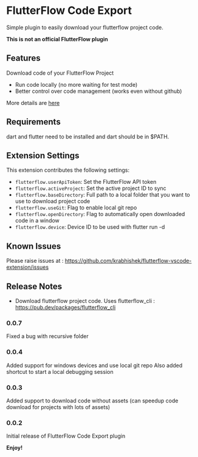 # FlutterFlow Code Export

Simple plugin to easily download your flutterflow project code.

**This is not an official FlutterFlow plugin**

## Features

Download code of your FlutterFlow Project

* Run code locally (no more waiting for test mode)
* Better control over code management (works even without github)

More details are [here](https://community.flutterflow.io/c/show-your-work/vs-code-plugin-for-flutterflow-code-download)

## Requirements

dart and flutter need to be installed and dart should be in $PATH. 

## Extension Settings

This extension contributes the following settings:

* `flutterflow.userApiToken`: Set the FlutterFlow API token
* `flutterflow.activeProject`: Set the active project ID to sync
* `flutterflow.baseDirectory`: Full path to a local folder that you want to use to download project code
* `flutterflow.useGit`: Flag to enable local git repo
* `flutterflow.openDirectory`: Flag to automatically open downloaded code in a window
* `flutterflow.device`: Device ID to be used with flutter run -d

## Known Issues

Please raise issues at : https://github.com/krabhishek/flutterflow-vscode-extension/issues

## Release Notes

* Download flutterflow project code. Uses flutterflow_cli : https://pub.dev/packages/flutterflow_cli

### 0.0.7
Fixed a bug with recursive folder
### 0.0.4
Added support for windows devices and use local git repo
Also added shortcut to start a local debugging session
### 0.0.3

Added support to download code without assets (can speedup code download for projects with lots of assets)
### 0.0.2

Initial release of FlutterFlow Code Export plugin

**Enjoy!**
